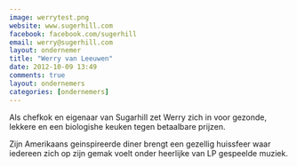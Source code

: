 ```yaml
---
image: werrytest.png
website: www.sugerhill.com
facebook: facebook.com/sugerhill
email: werry@sugerhill.com
layout: ondernemer
title: "Werry van Leeuwen"
date: 2012-10-09 13:49
comments: true
layout: ondernemers
categories: [ondernemers]
---
```




Als chefkok en eigenaar van Sugarhill zet Werry zich in voor gezonde, lekkere en een biologishe keuken tegen betaalbare prijzen.

Zijn Amerikaans geinspireerde diner brengt een gezellig huissfeer waar iedereen zich op zijn gemak voelt onder heerlijke van LP gespeelde muziek.
